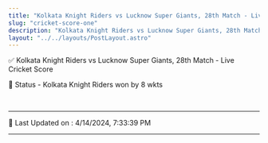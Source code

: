 ```yaml
---
title: "Kolkata Knight Riders vs Lucknow Super Giants, 28th Match - Live Cricket Score"
slug: "cricket-score-one"
description: "Kolkata Knight Riders vs Lucknow Super Giants, 28th Match - Live Cricket Score - Kolkata Knight Riders won by 8 wkts."
layout: "../../layouts/PostLayout.astro"
--- 
```


✅ Kolkata Knight Riders vs Lucknow Super Giants, 28th Match - Live Cricket Score

📑 Status - Kolkata Knight Riders won by 8 wkts

<br />

***

📝 Last Updated on : 4/14/2024, 7:33:39 PM

***


